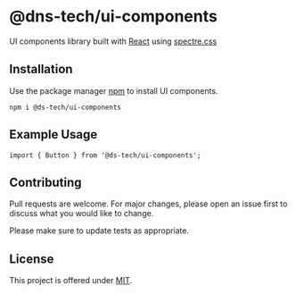 # @dns-tech/ui-components
UI components library built with [React](https://reactjs.org/) using [spectre.css](https://picturepan2.github.io/spectre/)

## Installation

Use the package manager [npm](https://www.npmjs.com/) to install UI components.
```
npm i @ds-tech/ui-components
```
## Example Usage
```
import { Button } from '@ds-tech/ui-components';
```
## Contributing
Pull requests are welcome. For major changes, please open an issue first to discuss what you would like to change.

Please make sure to update tests as appropriate.

## License
This project is offered under [MIT](https://github.com/dinesh-se/ds-tech-ui-components/blob/main/LICENSE).
